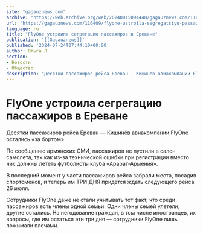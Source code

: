 ```yaml
---
site: "gagauznews.com"
archive: "https://web.archive.org/web/20240815094448/gagauznews.com/116409/flyone-ustroila-segregatsiyu-passazhirov-v-erevane.html"
url: "https://gagauznews.com/116409/flyone-ustroila-segregatsiyu-passazhirov-v-erevane.html"
language: ru
title: "FlyOne устроила сегрегацию пассажиров в Ереване"
publication: '[[Gagauznews]]'
published: '2024-07-24T07:44:10+00:00'
author: Ольга Л.
section:
- Новости
- Общество
description: "Десятки пассажиров рейса Ереван — Кишинёв авиакомпании FlyOne остались «за бортом». По сообщению армянских СМИ, пассажиров не пустили в салон самолета, так как из-за технической ошибки при регистрации вместо них должны лететь футболисты клуба «Арарат-Армения». В последний момент у части пассажиров рейса забрали места, посадив спортсменов, и теперь им ТРИ ДНЯ придется ждать следующего рейса 26 июля. Сотрудники FlyOne даже не стали учитывать тот факт, что среди пассажиров есть члены одной семьи. Одни члены семей улетели, другие остались. На негодование граждан, в том числе иностранцев, их вопросы, где им остаться эти три дня — сотрудники FlyOne лишь пожимали плечами."
---
```


# FlyOne устроила сегрегацию пассажиров в Ереване

Десятки пассажиров рейса Ереван — Кишинёв авиакомпании FlyOne остались «за бортом».

По сообщению армянских СМИ, пассажиров не пустили в салон самолета, так как из-за технической ошибки при регистрации вместо них должны лететь футболисты клуба «Арарат-Армения».

В последний момент у части пассажиров рейса забрали места, посадив спортсменов, и теперь им ТРИ ДНЯ придется ждать следующего рейса 26 июля.

Сотрудники FlyOne даже не стали учитывать тот факт, что среди пассажиров есть члены одной семьи. Одни члены семей улетели, другие остались. На негодование граждан, в том числе иностранцев, их вопросы, где им остаться эти три дня — сотрудники FlyOne лишь пожимали плечами.